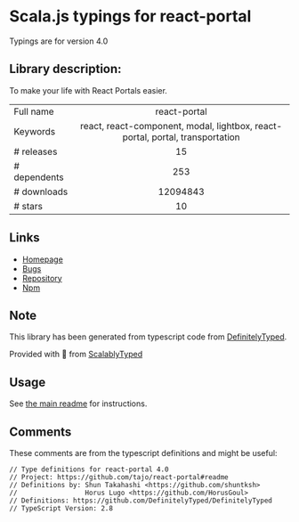 
# Scala.js typings for react-portal

Typings are for version 4.0

## Library description:
To make your life with React Portals easier.

|                    |                 |
| ------------------ | :-------------: |
| Full name          | react-portal |
| Keywords           | react, react-component, modal, lightbox, react-portal, portal, transportation |
| # releases         | 15 |
| # dependents       | 253 |
| # downloads        | 12094843 |
| # stars            | 10 |

## Links
- [Homepage](https://github.com/tajo/react-portal#readme)
- [Bugs](https://github.com/tajo/react-portal/issues)
- [Repository](https://github.com/tajo/react-portal)
- [Npm](https://www.npmjs.com/package/react-portal)
    


## Note
This library has been generated from typescript code from [DefinitelyTyped](https://definitelytyped.org).

Provided with :purple_heart: from [ScalablyTyped](https://github.com/oyvindberg/ScalablyTyped)

## Usage
See [the main readme](../../readme.md) for instructions.

## Comments

These comments are from the typescript definitions and might be useful:
```
// Type definitions for react-portal 4.0
// Project: https://github.com/tajo/react-portal#readme
// Definitions by: Shun Takahashi <https://github.com/shuntksh>
//                 Horus Lugo <https://github.com/HorusGoul>
// Definitions: https://github.com/DefinitelyTyped/DefinitelyTyped
// TypeScript Version: 2.8

```

